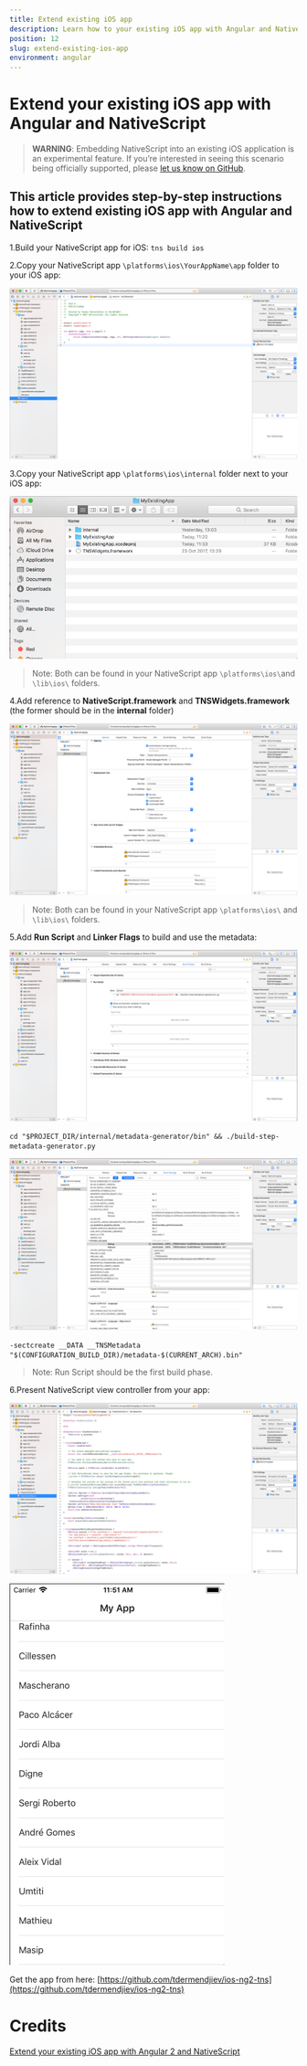 ```yaml
---
title: Extend existing iOS app
description: Learn how to your existing iOS app with Angular and NativeScript
position: 12
slug: extend-existing-ios-app
environment: angular
---
```


# Extend your existing iOS app with Angular and NativeScript

> **WARNING**: Embedding NativeScript into an existing iOS application is an experimental feature. If you’re interested in seeing this scenario being officially supported, please [let us know on GitHub](https://github.com/NativeScript/ios-runtime/issues/459).

## This article provides step-by-step instructions how to extend existing iOS app with Angular and NativeScript

1.Build your NativeScript app for iOS:
`tns build ios`

2.Copy your NativeScript app `\platforms\ios\YourAppName\app` folder to your iOS app:

![Copy your NativeScript](../img/extend-existing-ios-app-with-ns-angular2/copy-your-nativeScript.png)

3.Copy your NativeScript app `\platforms\ios\internal` folder next to your iOS app:

![Copy your NativeScript](../img/extend-existing-ios-app-with-ns-angular2/copy-your-nativeScript-app2.png)

> Note: Both can be found in your NativeScript app `\platforms\ios\`and `\lib\ios\` folders.

4.Add reference to **NativeScript.framework** and **TNSWidgets.framework** (the former should be in the **internal** folder)

![Copy your NativeScript](../img/extend-existing-ios-app-with-ns-angular2/add-reference.png)

> Note: Both can be found in your NativeScript app `\platforms\ios\` and `\lib\ios\` folders.


5.Add **Run Script** and **Linker Flags** to build and use the metadata:

![Copy your NativeScript](../img/extend-existing-ios-app-with-ns-angular2/add-run-script-and-linker-flags.png)

`cd "$PROJECT_DIR/internal/metadata-generator/bin" && ./build-step-metadata-generator.py`

![Copy your NativeScript](../img/extend-existing-ios-app-with-ns-angular2/add-run-script-and-linker-flags2.png)

`-sectcreate __DATA __TNSMetadata "$(CONFIGURATION_BUILD_DIR)/metadata-$(CURRENT_ARCH).bin"`

> Note: Run Script should be the first build phase.

6.Present NativeScript view controller from your app:

![Copy your NativeScript](../img/extend-existing-ios-app-with-ns-angular2/present-nativescript-view-controller.png)

![Copy your NativeScript](../img/extend-existing-ios-app-with-ns-angular2/result.gif)

Get the app from here: [https://github.com/tdermendjiev/ios-ng2-tns](https://github.com/tdermendjiev/ios-ng2-tns)

# Credits
[Extend your existing iOS app with Angular 2 and NativeScript](https://medium.com/@enchev/extend-your-existing-ios-app-with-angular-2-and-nativescript-c2225c9bf616)
